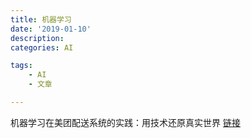 ```yaml
---
title: 机器学习
date: '2019-01-10'
description:
categories: AI

tags:
	- AI
	- 文章

---
```


机器学习在美团配送系统的实践：用技术还原真实世界 [链接](https://mp.weixin.qq.com/s?__biz=MjM5NjQ5MTI5OA==&mid=2651749742&idx=3&sn=8075733b3adf3050645f526b033089a5&chksm=bd12a4238a652d35482d27a4fa283661fe557213f2cfdbba148f9a3b1733810ac547904cb21e&mpshare=1&scene=23&srcid=01023gfZpaG4HoibZ6ijdNtF%23rd)


